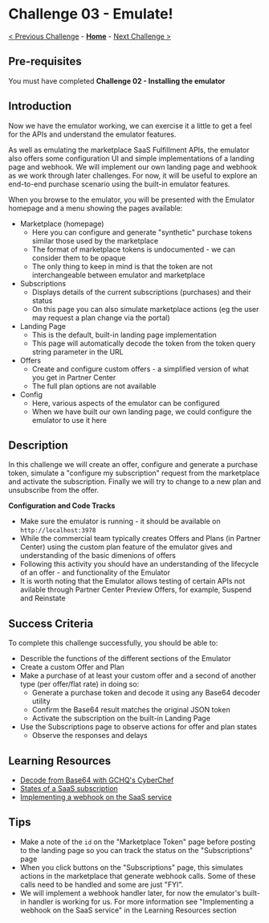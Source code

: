 # Challenge 03 - Emulate!

[< Previous Challenge](./Challenge-02.md) - **[Home](../README.md)** - [Next Challenge >](./Challenge-04.md)

## Pre-requisites

You must have completed **Challenge 02 - Installing the emulator**

## Introduction

Now we have the emulator working, we can exercise it a little to get a feel for the APIs and understand the emulator features.

As well as emulating the marketplace SaaS Fulfillment APIs, the emulator also offers some configuration UI and simple
implementations of a landing page and webhook. We will implement our own landing page and webhook as we work through
later challenges. For now, it will be useful to explore an end-to-end purchase scenario using the built-in emulator features.

When you browse to the emulator, you will be presented with the Emulator homepage and a menu showing the pages available:

- Marketplace (homepage)
  - Here you can configure and generate "synthetic" purchase tokens similar those used by the marketplace
  - The format of marketplace tokens is undocumented - we can consider them to be opaque
  - The only thing to keep in mind is that the token are not interchangeable between emulator and marketplace
- Subscriptions
  - Displays details of the current subscriptions (purchases) and their status
  - On this page you can also simulate marketplace actions (eg the user may request a plan change via the portal)
- Landing Page
  - This is the default, built-in landing page implementation
  - This page will automatically decode the token from the token query string parameter in the URL
- Offers
  - Create and configure custom offers - a simplified version of what you get in Partner Center
  - The full plan options are not available
- Config
  - Here, various aspects of the emulator can be configured
  - When we have built our own landing page, we could configure the emulator to use it here

## Description

In this challenge we will create an offer, configure and generate a purchase token, simulate a "configure my subscription" request from
the marketplace and activate the subscription. Finally we will try to change to a new plan and unsubscribe from the offer.

**Configuration and Code Tracks**

- Make sure the emulator is running - it should be available on `http://localhost:3978`
- While the commercial team typically creates Offers and Plans (in Partner Center) using the custom plan feature of the emulator gives and understanding of the basic dimenions of offers
- Following this activity you should have an understanding of the lifecycle of an offer - and functionality of the Emulator
- It is worth noting that the Emulator allows testing of certain APIs not avilable through Partner Center Preview Offers, for example, Suspend and Reinstate

## Success Criteria

To complete this challenge successfully, you should be able to:

- Describle the functions of the different sections of the Emulator
- Create a custom Offer and Plan
- Make a purchase of at least your custom offer and a second of another type (per offer/flat rate) in doing so:
  - Generate a purchase token and decode it using any Base64 decoder utility
  - Confirm the Base64 result matches the original JSON token
  - Activate the subscription on the built-in Landing Page
- Use the Subscriptions page to observe actions for offer and plan states
  - Observe the responses and delays

## Learning Resources

- [Decode from Base64 with GCHQ's CyberChef](https://gchq.github.io/CyberChef/)
- [States of a SaaS subscription](https://learn.microsoft.com/azure/marketplace/partner-center-portal/pc-saas-fulfillment-life-cycle#states-of-a-saas-subscription)
- [Implementing a webhook on the SaaS service](https://learn.microsoft.com/azure/marketplace/partner-center-portal/pc-saas-fulfillment-webhook)

## Tips

- Make a note of the `id` on the "Marketplace Token" page before posting to the landing page so you can track the
status on the "Subscriptions" page
- When you click buttons on the "Subscriptions" page, this simulates actions in the marketplace that generate webhook calls.
Some of these calls need to be handled and some are just "FYI".
- We will implement a webhook handler later, for now the emulator's built-in handler is working for us. For more
information see "Implementing a webhook on the SaaS service" in the Learning Resources section
